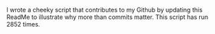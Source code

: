 I wrote a cheeky script that contributes to my Github by updating this ReadMe to illustrate why more than commits matter. This script has run 2852 times.